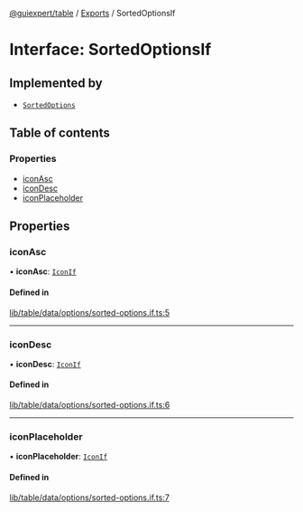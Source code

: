[@guiexpert/table](../README.md) / [Exports](../modules.md) / SortedOptionsIf

# Interface: SortedOptionsIf

## Implemented by

- [`SortedOptions`](../classes/SortedOptions.md)

## Table of contents

### Properties

- [iconAsc](SortedOptionsIf.md#iconasc)
- [iconDesc](SortedOptionsIf.md#icondesc)
- [iconPlaceholder](SortedOptionsIf.md#iconplaceholder)

## Properties

### iconAsc

• **iconAsc**: [`IconIf`](IconIf.md)

#### Defined in

[lib/table/data/options/sorted-options.if.ts:5](https://github.com/guiexperttable/ge-table/blob/65d38fc/libs/table/src/lib/table/data/options/sorted-options.if.ts#L5)

___

### iconDesc

• **iconDesc**: [`IconIf`](IconIf.md)

#### Defined in

[lib/table/data/options/sorted-options.if.ts:6](https://github.com/guiexperttable/ge-table/blob/65d38fc/libs/table/src/lib/table/data/options/sorted-options.if.ts#L6)

___

### iconPlaceholder

• **iconPlaceholder**: [`IconIf`](IconIf.md)

#### Defined in

[lib/table/data/options/sorted-options.if.ts:7](https://github.com/guiexperttable/ge-table/blob/65d38fc/libs/table/src/lib/table/data/options/sorted-options.if.ts#L7)
